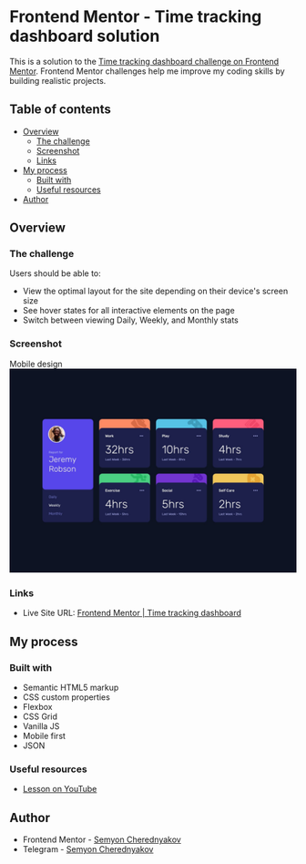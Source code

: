 # Frontend Mentor - Time tracking dashboard solution

This is a solution to the [Time tracking dashboard challenge on Frontend Mentor](https://www.frontendmentor.io/challenges/time-tracking-dashboard-UIQ7167Jw). Frontend Mentor challenges help me improve my coding skills by building realistic projects. 

## Table of contents

- [Overview](#overview)
  - [The challenge](#the-challenge)
  - [Screenshot](#screenshot)
  - [Links](#links)
- [My process](#my-process)
  - [Built with](#built-with)
  - [Useful resources](#useful-resources)
- [Author](#author)

## Overview

### The challenge

Users should be able to:

- View the optimal layout for the site depending on their device's screen size
- See hover states for all interactive elements on the page
- Switch between viewing Daily, Weekly, and Monthly stats

### Screenshot

Mobile design
![Desktop design](design/desktop-design.jpg)

### Links

- Live Site URL: [Frontend Mentor | Time tracking dashboard](https://cherednyakov.github.io/time_tracker_dashboard/)

## My process

### Built with

- Semantic HTML5 markup
- CSS custom properties
- Flexbox
- CSS Grid
- Vanilla JS
- Mobile first
- JSON

### Useful resources

- [Lesson on YouTube](https://youtu.be/vGSsTk2opZA)

## Author

- Frontend Mentor - [Semyon Cherednyakov](https://www.frontendmentor.io/profile/cherednyakov)
- Telegram - [Semyon Cherednyakov](https://t.me/Senya_R)

